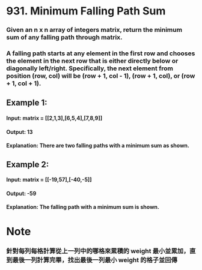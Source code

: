 # 931. Minimum Falling Path Sum 
### Given an n x n array of integers matrix, return the minimum sum of any falling path through matrix. 

### A falling path starts at any element in the first row and chooses the element in the next row that is either directly below or diagonally left/right. Specifically, the next element from position (row, col) will be (row + 1, col - 1), (row + 1, col), or (row + 1, col + 1). 

## Example 1: 

#### Input: matrix = [[2,1,3],[6,5,4],[7,8,9]] 
#### Output: 13 
#### Explanation: There are two falling paths with a minimum sum as shown. 

## Example 2: 

#### Input: matrix = [[-19,57],[-40,-5]] 
#### Output: -59 
#### Explanation: The falling path with a minimum sum is shown. 


# Note 
### 針對每列每格計算從上一列中的哪格來累積的 weight 最小並累加，直到最後一列計算完畢，找出最後一列最小 weight 的格子並回傳 